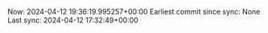 Now: 2024-04-12 19:36:19.995257+00:00 Earliest commit since sync: None Last sync: 2024-04-12 17:32:49+00:00

